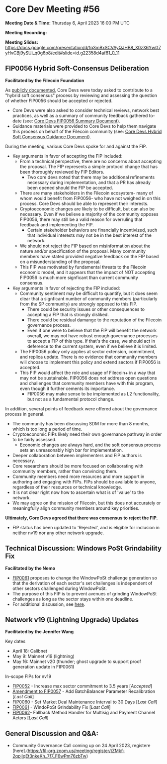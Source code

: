 # Core Dev Meeting #56 

**Meeting Date & Time:** Thursday 6, April 2023 16:00 PM UTC

**Meeting Recording:** 

**Meeting Slides:** https://docs.google.com/presentation/d/1q3mBxSCVAyQJHB8_X0zX6YwG7yHvCBj9ySUi_q0g6p8/edit#slide=id.g22358d4af81_0_11


## FIP0056 Hybrid Soft-Consensus Deliberation 

**Facilitated by the Filecoin Foundation**

As [publicly documented](https://filecoinproject.slack.com/archives/C01EU76LPCJ/p1677875322122949), Core Devs were today asked to contribute to a "hybrid soft consensus" process by reviewing and assessing the question of whether FIP0056 should be accepted or rejected.
- Core Devs were also asked to consider technical reviews, network best practices, as well as a summary of community feedback gathered to-date (see: [Core Devs FIP0056 Summary Document](https://docs.google.com/document/d/1szlNgp4JtzoAgBS_NVlY0QBH4XnZlA_NijbFOAqSQs0/edit#heading=h.mv6a3jgpjsty)).  
- Guidance materials were provided to Core Devs to help them navigate this process on behalf of the Filecoin community (see: [Core Devs Hybrid Soft Consensus Guidance Document](https://docs.google.com/document/d/1z1FPeac39PyU9Z3e4-NcGONQCO1YDMwIbQFApNPBepU/edit)). 

During the meeting, various Core Devs spoke for and against the FIP. 
- Key arguments in favor of accepting the FIP included: 
  -  From a technical perspective, there are no concerns about accepting the proposal. The FIP represents a simple protocol change that has been thoroughly reviewed by FIP Editors. 
     - Two core devs noted that there may be additional refinements necessary during implementation, and that a PR has already been opened should the FIP be accepted.  
  -  There are many stakeholders in the Filecoin ecosystem- many of whom would benefit from FIP0056- who have not weighed in on this process. Core Devs should be able to represent their interests. 
  -  Cryptoeconomic changes are likely to be difficult, but can also be necessary. Even if we believe a majority of the community opposes FIP0056, there may still be a valid reason for overruling that feedback and implementing the FIP. 
     - Certain stakeholder behaviors are financially incentivized, such that individual interests may not be in the best interest of the network. 
  -  We should not reject the FIP based on misinformation about the nature and/or specification of the proposal.  Many community members have stated provided negative feedback on the FIP based on a misunderstanding of the proposal.
  -  This FIP was motivated by fundamental threats to the Filecoin economic model, and it appears that the impact of NOT accepting FIP0056 is much more signficant than current community consensus. 
- Key arguments in favor of rejecting the FIP included: 
   -  Community sentiment may be difficult to quantify, but it does seem clear that a signficant number of community members (particularly from the SP community) are strongly opposed to this FIP. 
      - There could be security issues or other consequences to accepting a FIP that is strongly disliked. 
      - There could be residual damange to the reputation of the Filecoin governance process. 
      - Even if one were to believe that the FIP will benefit the network overall, we may not have robust enough governance processes to accept a FIP of this type. If that's the case, we should act in deference to the current system, even if we believe it is limited. 
   -  The FIP0056 policy only applies at sector extension, commitment, and replica update. There is no evidence that community members will choose to implement this policy and extend sectors if FIP0056 is accepted. 
   -  This FIP would affect the role and usage of Filecoin+ in a way that may not be sustainable. FIP0056 does not address open questions and challenges that community members have with this program, even though it further cements its importance. 
      -  FIP0056 may make sense to be implemented as L2 functionality, but not as a fundamental protocol change. 

In addition, several points of feedback were offered about the governance process in general. 
  - The community has been discussing SDM for more than 8 months, which is too long a period of time. 
  - Cryptoeconomic FIPs likely need their own governance pathway in order to be fairly assessed. 
      - Economic changes are always hard, and the soft consensus process sets an unreasonably high bar for implementation. 
  - Deeper collaboration between implementers and FIP authors is necessary. 
  - Core researchers should be more focused on collaborating with community members, rather than convincing them. 
  - Community members need more resources and more support in authoring and engaging with FIPs.  FIPs should be available to anyone, regardless of their resources or technical knowledge. 
  - It is not clear right now how to ascertain what is of 'value' to the network. 
   - We may agree on the mission of Filecoin, but this does not accurately or meaningfully align community members around key priorities. 

**Ultimately, Core Devs agreed that there was consensus to reject the FIP.** 
  - FIP status has been updated to 'Rejected', and is eligible for inclusion in neither nv19 nor any other network upgrade. 


## Technical Discussion: Windows PoSt Grindability Fix
**Facilitated by the Nemo**
- [FIP0061](https://github.com/filecoin-project/FIPs/blob/master/FIPS/fip-0061.md) proposes to change the WindowPoSt challenge generation so that the derivation of each sector's set challenges is independent of other sectors challenged during WindowPoSt. 
- The purpose of this FIP is to prevent avenues of grinding WindowPoSt challenges as long as the sector stays within one deadline. 
- For additional discussion, see [here](https://github.com/filecoin-project/FIPs/discussions/656).


    
## Network v19 (Lightning Upgrade) Updates
**Facilitated by the Jennifer Wang**

Key dates
- April 18: Calibnet 
- May 9: Mainnet v19 (lightning) 
- May 16: Mainnet v20 (thunder; ghost upgrade to support proof generation update in FIP0061)
 
In-scope FIPs for nv19
- [FIP0052](https://github.com/filecoin-project/FIPs/blob/master/FIPS/fip-0052.md) - Increase max sector commitment to 3.5 years [*Accepted*]
- [Amendment to FIP0057](https://github.com/filecoin-project/FIPs/pull/673) - Add BatchBalancer Parameter Recalibration [*Last Call*]
- [FIP0060](https://github.com/filecoin-project/FIPs/blob/master/FIPS/fip-0060.md) - Set Market Deal Maintenance Interval to 30 Days [*Last Call*]
- [FIP0061](https://github.com/filecoin-project/FIPs/blob/master/FIPS/fip-0061.md) - WindoPoSt Grindability Fix [*Last Call*]
- [FIP0062](https://github.com/filecoin-project/FIPs/blob/master/FIPS/fip-0062.md)- Fallback Method Handler for Multisig and Payment Channel Actors [*Last Call*]


## **General Discussion and Q&A:** 
- Community Governance Call coming up on 24 April 2023, registere [here].(https://fil-org.zoom.us/meeting/register/tZMkf-2qpjIqEt3nkeKh_7f7_F6wPm76zbTw)
 
